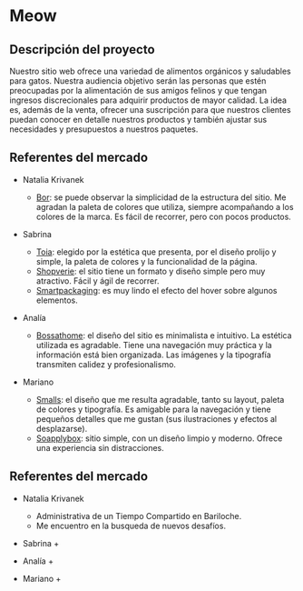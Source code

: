 # Meow

## Descripción del proyecto

Nuestro sitio web ofrece una variedad de alimentos orgánicos y saludables para gatos.
Nuestra audiencia objetivo serán las personas que estén preocupadas por la alimentación de sus amigos felinos y que tengan ingresos discrecionales para adquirir productos de mayor calidad.
La idea es, además de la venta, ofrecer una suscripción para que nuestros clientes puedan conocer en detalle nuestros productos y también ajustar sus necesidades y presupuestos a nuestros paquetes.


## Referentes del mercado

+ Natalia Krivanek
	+ [Bor](https://www.bor.com.ar/): se puede observar la simplicidad de la estructura del sitio.  Me agradan la paleta de colores que utiliza, siempre acompañando a los colores de la marca. Es fácil de recorrer, pero con pocos productos.

+ Sabrina
	+ [Toia](https://www.toia.com.ar): elegido por la estética que presenta, por el diseño prolijo y simple, la paleta de colores y la funcionalidad de la página.
	+ [Shopverie](https://shopverie.com/#): el sitio tiene un formato y diseño simple pero muy atractivo. Fácil y ágil de recorrer.
	+ [Smartpackaging](https://smartpackaging.com.ar): es muy lindo el efecto del hover sobre algunos elementos.
	
+ Analía
	+ [Bossathome](https://bossathome.com/): el diseño del sitio es minimalista e intuitivo. La estética utilizada es agradable. Tiene una navegación muy práctica y la información está bien organizada. Las imágenes y la tipografía transmiten calidez y profesionalismo.

+ Mariano
	+ [Smalls](https://www.smalls.com/): el diseño que me resulta agradable, tanto su layout, paleta de colores y tipografía. Es amigable para la navegación y tiene pequeños detalles que me gustan (sus ilustraciones y efectos al desplazarse).
	+ [Soapplybox](https://soapplybox.com/): sitio simple, con un diseño limpio y moderno. Ofrece una experiencia sin distracciones.

## Referentes del mercado

+ Natalia Krivanek
	+ Administrativa de un Tiempo Compartido en Bariloche. 
	+ Me encuentro en la busqueda de nuevos desafíos.

+ Sabrina
	+ 
	
+ Analía
	+ 

+ Mariano
	+ 